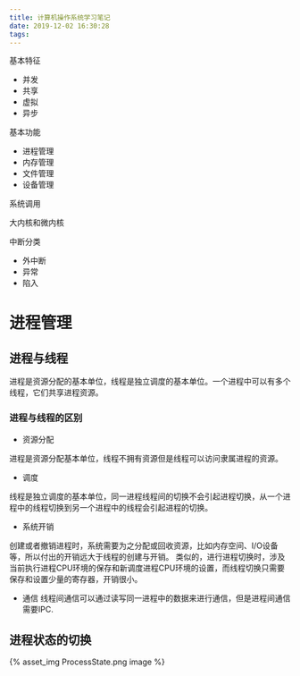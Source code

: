 ```yaml
---
title: 计算机操作系统学习笔记
date: 2019-12-02 16:30:28
tags:
---
```


基本特征

* 并发
* 共享
* 虚拟
* 异步

基本功能

* 进程管理
* 内存管理
* 文件管理
* 设备管理

系统调用

大内核和微内核

中断分类

* 外中断
* 异常
* 陷入

# 进程管理

## 进程与线程

进程是资源分配的基本单位，线程是独立调度的基本单位。一个进程中可以有多个线程，它们共享进程资源。

### 进程与线程的区别

* 资源分配

进程是资源分配基本单位，线程不拥有资源但是线程可以访问隶属进程的资源。

* 调度

线程是独立调度的基本单位，同一进程线程间的切换不会引起进程切换，从一个进程中的线程切换到另一个进程中的线程会引起进程的切换。

* 系统开销

创建或者撤销进程时，系统需要为之分配或回收资源，比如内存空间、I/O设备等，所以付出的开销远大于线程的创建与开销。
类似的，进行进程切换时，涉及当前执行进程CPU环境的保存和新调度进程CPU环境的设置，而线程切换只需要保存和设置少量的寄存器，开销很小。
* 通信
线程间通信可以通过读写同一进程中的数据来进行通信，但是进程间通信需要IPC.

## 进程状态的切换

{% asset_img ProcessState.png image %}